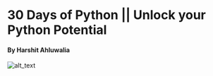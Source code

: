 # 30 Days of Python || Unlock your Python Potential
#### By Harshit Ahluwalia
![alt_text](https://github.com/harshitahluwalia7895/30-Days-of-Python/blob/master/announcementposter.png)
